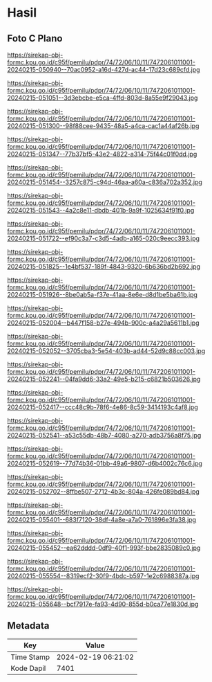 # Hasil

## Foto C Plano

https://sirekap-obj-formc.kpu.go.id/c95f/pemilu/pdpr/74/72/06/10/11/7472061011001-20240215-050940--70ac0952-a16d-427d-ac44-17d23c689cfd.jpg

https://sirekap-obj-formc.kpu.go.id/c95f/pemilu/pdpr/74/72/06/10/11/7472061011001-20240215-051051--3d3ebcbe-e5ca-4ffd-803d-8a55e9f29043.jpg

https://sirekap-obj-formc.kpu.go.id/c95f/pemilu/pdpr/74/72/06/10/11/7472061011001-20240215-051300--98f88cee-9435-48a5-a4ca-cac1a44af26b.jpg

https://sirekap-obj-formc.kpu.go.id/c95f/pemilu/pdpr/74/72/06/10/11/7472061011001-20240215-051347--77b37bf5-43e2-4822-a314-75f44c01f0dd.jpg

https://sirekap-obj-formc.kpu.go.id/c95f/pemilu/pdpr/74/72/06/10/11/7472061011001-20240215-051454--3257c875-c94d-46aa-a60a-c836a702a352.jpg

https://sirekap-obj-formc.kpu.go.id/c95f/pemilu/pdpr/74/72/06/10/11/7472061011001-20240215-051543--4a2c8e11-dbdb-401b-9a9f-1025634f91f0.jpg

https://sirekap-obj-formc.kpu.go.id/c95f/pemilu/pdpr/74/72/06/10/11/7472061011001-20240215-051722--ef90c3a7-c3d5-4adb-a165-020c9eecc393.jpg

https://sirekap-obj-formc.kpu.go.id/c95f/pemilu/pdpr/74/72/06/10/11/7472061011001-20240215-051825--1e4bf537-189f-4843-9320-6b636bd2b692.jpg

https://sirekap-obj-formc.kpu.go.id/c95f/pemilu/pdpr/74/72/06/10/11/7472061011001-20240215-051926--8be0ab5a-f37e-41aa-8e6e-d8d1be5ba61b.jpg

https://sirekap-obj-formc.kpu.go.id/c95f/pemilu/pdpr/74/72/06/10/11/7472061011001-20240215-052004--b447f158-b27e-494b-900c-a4a29a5611b1.jpg

https://sirekap-obj-formc.kpu.go.id/c95f/pemilu/pdpr/74/72/06/10/11/7472061011001-20240215-052052--3705cba3-5e54-403b-ad44-52d9c88cc003.jpg

https://sirekap-obj-formc.kpu.go.id/c95f/pemilu/pdpr/74/72/06/10/11/7472061011001-20240215-052241--04fa9dd6-33a2-49e5-b215-c6821b503626.jpg

https://sirekap-obj-formc.kpu.go.id/c95f/pemilu/pdpr/74/72/06/10/11/7472061011001-20240215-052417--ccc48c9b-78f6-4e86-8c59-3414193c4af8.jpg

https://sirekap-obj-formc.kpu.go.id/c95f/pemilu/pdpr/74/72/06/10/11/7472061011001-20240215-052541--a53c55db-48b7-4080-a270-adb3756a8f75.jpg

https://sirekap-obj-formc.kpu.go.id/c95f/pemilu/pdpr/74/72/06/10/11/7472061011001-20240215-052619--77d74b36-01bb-49a6-9807-d6b4002c76c6.jpg

https://sirekap-obj-formc.kpu.go.id/c95f/pemilu/pdpr/74/72/06/10/11/7472061011001-20240215-052702--8ffbe507-2712-4b3c-804a-426fe089bd84.jpg

https://sirekap-obj-formc.kpu.go.id/c95f/pemilu/pdpr/74/72/06/10/11/7472061011001-20240215-055401--683f7120-38df-4a8e-a7a0-761896e3fa38.jpg

https://sirekap-obj-formc.kpu.go.id/c95f/pemilu/pdpr/74/72/06/10/11/7472061011001-20240215-055452--ea62dddd-0df9-40f1-993f-bbe2835089c0.jpg

https://sirekap-obj-formc.kpu.go.id/c95f/pemilu/pdpr/74/72/06/10/11/7472061011001-20240215-055554--8319ecf2-30f9-4bdc-b597-1e2c6988387a.jpg

https://sirekap-obj-formc.kpu.go.id/c95f/pemilu/pdpr/74/72/06/10/11/7472061011001-20240215-055648--bcf7917e-fa93-4d90-855d-b0ca77e1830d.jpg


## Metadata

| Key        | Value               |
| ---------- | ------------------- |
| Time Stamp | 2024-02-19 06:21:02 |
| Kode Dapil | 7401                |



